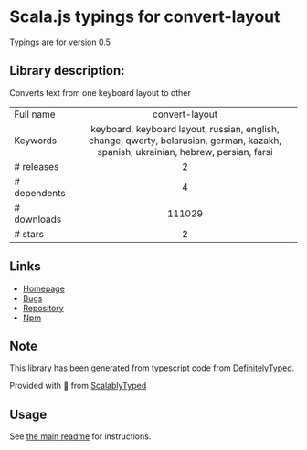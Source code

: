 
# Scala.js typings for convert-layout

Typings are for version 0.5

## Library description:
Converts text from one keyboard layout to other

|                    |                 |
| ------------------ | :-------------: |
| Full name          | convert-layout |
| Keywords           | keyboard, keyboard layout, russian, english, change, qwerty, belarusian, german, kazakh, spanish, ukrainian, hebrew, persian, farsi |
| # releases         | 2 |
| # dependents       | 4 |
| # downloads        | 111029 |
| # stars            | 2 |

## Links
- [Homepage](https://github.com/ai/convert-layout#readme)
- [Bugs](https://github.com/ai/convert-layout/issues)
- [Repository](https://github.com/ai/convert-layout)
- [Npm](https://www.npmjs.com/package/convert-layout)
    


## Note
This library has been generated from typescript code from [DefinitelyTyped](https://definitelytyped.org).

Provided with :purple_heart: from [ScalablyTyped](https://github.com/oyvindberg/ScalablyTyped)

## Usage
See [the main readme](../../readme.md) for instructions.



